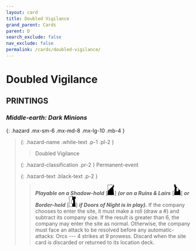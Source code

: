 ```yaml
---
layout: card
title: Doubled Vigilance
grand_parent: Cards
parent: D
search_exclude: false
nav_exclude: false
permalink: /cards/doubled-vigilance/
---
```


# Doubled Vigilance


## PRINTINGS


### _Middle-earth: Dark Minions_

{: .hazard .mx-sm-6 .mx-md-8 .mx-lg-10 .mb-4 }
> {: .hazard-name .white-text .p-1 .pl-2 }
> > <div class="hazard-mp"></div>
> > <div class="card-name">Doubled Vigilance</div>
>
> {: .hazard-classification .pr-2 }
> Permanent-event
>
> {: .hazard-text .black-text .p-2 }
> > ***Playable on a Shadow-hold*** <nobr>[<img src="/assets/images/shadow-hold.svg">]</nobr> ***(or on a Ruins & Lairs*** <nobr>[<img src="/assets/images/ruinlair.svg">]</nobr> ***or Border-hold*** <nobr>[<img src="/assets/images/border-hold.svg">]</nobr> ***if Doors of Night is in play).*** If the company chooses to enter the site, it must make a roll (draw a #) and subtract its company size. If the result is greater than 6, the company may enter the site as normal. Otherwise, the company must face an attack to be resolved before any automatic-attacks: Orcs --- 4 strikes at 9 prowess. Discard when  the site card is discarded or returned to its location deck. 
>


